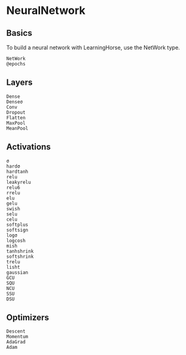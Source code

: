# NeuralNetwork

## Basics
To build a neural network with LearningHorse, use the NetWork type.
```@docs
NetWork
@epochs
```

## Layers

```@docs
Dense
Denseσ
Conv
Dropout
Flatten
MaxPool
MeanPool
```
## Activations
```@docs
σ
hardσ
hardtanh
relu
leakyrelu
relu6
rrelu
elu
gelu
swish
selu
celu
softplus
softsign
logσ
logcosh
mish
tanhshrink
softshrink
trelu
lisht
gaussian
GCU
SQU
NCU
SSU
DSU
```

## Optimizers

```@docs
Descent
Momentum
AdaGrad
Adam
```
